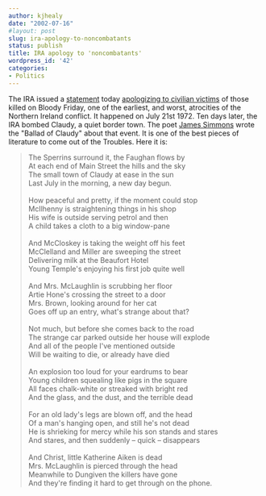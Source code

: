 ```yaml
---
author: kjhealy
date: "2002-07-16"
#layout: post
slug: ira-apology-to-noncombatants
status: publish
title: IRA apology to 'noncombatants'
wordpress_id: '42'
categories:
- Politics
---
```


The IRA issued a [statement](http://news.bbc.co.uk/hi/english/uk/northern_ireland/newsid_2132000/2132113.stm) today [apologizing to civilian victims](http://news.bbc.co.uk/hi/english/uk/northern_ireland/newsid_2132000/2132102.stm) of those killed on Bloody Friday, one of the earliest, and worst, atrocities of the Northern Ireland conflict. It happened on July 21st 1972. Ten days later, the IRA bombed Claudy, a quiet border town. The poet [James Simmons](http://scripts.ireland.com/search/highlight.plx?TextRes=simmons&Path=/newspaper/obituaries/2001/0630/obi1.htm) wrote the "Ballad of Claudy" about that event. It is one of the best pieces of literature to come out of the Troubles. Here it is:

> The Sperrins surround it, the Faughan flows by<br />
>  At each end of Main Street the hills and the sky<br />
>  The small town of Claudy at ease in the sun<br />
>  Last July in the morning, a new day begun.<br />
><br />
> How peaceful and pretty, if the moment could stop<br />
>  McIlhenny is straightening things in his shop<br />
>  His wife is outside serving petrol and then<br />
>  A child takes a cloth to a big window-pane<br />
><br />
> And McCloskey is taking the weight off his feet<br />
>  McClelland and Miller are sweeping the street<br />
>  Delivering milk at the Beaufort Hotel<br />
>  Young Temple's enjoying his first job quite well<br />
><br />
> And Mrs. McLaughlin is scrubbing her floor<br />
>  Artie Hone's crossing the street to a door<br />
>  Mrs. Brown, looking around for her cat<br />
>  Goes off up an entry, what's strange about that?<br />
><br />
> Not much, but before she comes back to the road<br />
>  The strange car parked outside her house will explode<br />
>  And all of the people I've mentioned outside<br />
>  Will be waiting to die, or already have died<br />
><br />
> An explosion too loud for your eardrums to bear<br />
>  Young children squealing like pigs in the square<br />
>  All faces chalk-white or streaked with bright red<br />
>  And the glass, and the dust, and the terrible dead<br />
><br />
> For an old lady's legs are blown off, and the head<br />
>  Of a man's hanging open, and still he's not dead<br />
>  He is shrieking for mercy while his son stands and stares<br />
>  And stares, and then suddenly – quick – disappears<br />
><br />
> And Christ, little Katherine Aiken is dead<br />
>  Mrs. McLaughlin is pierced through the head<br />
>  Meanwhile to Dungiven the killers have gone<br />
>  And they're finding it hard to get through on the phone.

